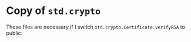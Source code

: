 # Copy of `std.crypto`

These files are necessary if I switch `std.crypto.Certificate.verifyRSA` to public.

